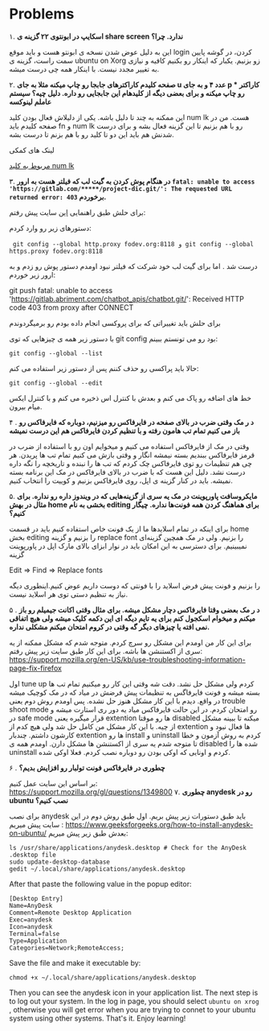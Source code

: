 # Problems
  ۱. **اسکایپ در ابونتوی ۲۲ گزینه ی share screen ندارد. چرا؟**
 
 این به دلیل عوض شدن نسخه ی ابونتو هست و باید موقع login کردن، در گوشه پایین سمت راست، گزینه ی ubuntu on Xorg زو بزنیم. یکبار که اینکار رو بکنیم کافیه و نیازی به تغییر مجدد نیست. با اینکار همه چی درست میشه.
  
  
  ۲. **صفحه کلیدم کاراکترهای جابجا رو چاپ میکنه مثلا به جای u عدد ۴ و به جای p کاراکتر * رو چاپ میکنه و برای بعضی دیگه از کلیدهام این جابجایی رو داره. دلیل 
  چیه؟ سیستم عاملم لینوکسه**

این ممکنه به چند تا دلیل باشه. یکی از دلیلاش فعال بودن کلید num lk هست. من در صفحه کلیدم باید fn و num lk رو با هم بزنیم تا این گزینه فعال بشه و برای درست 
شدنش هم باید این دو تا کلید رو با هم بزنم تا درست بشه.

لینک های کمکی

[مربوط به کلید num lk ](https://answers.microsoft.com/en-us/windows/forum/all/strange-keyboard-problem-strange-2eyb6ard-r6b3e0/16ebe691-0182-4f84-9cdc-b5de4a1ac126)


۳. **در هنگام پوش کردن به گیت لب  که فیلتر هست به ارور  `fatal: unable to access 'https://gitlab.com/*****/project-dic.git/': The requested URL returned error: 403` برخوردم.**

برای حلش طبق راهنمایی [این](https://roocket.ir/discuss/%D8%A7%D8%B1%D9%88%D8%B1-%D9%87%D9%86%DA%AF%D8%A7%D9%85-push-%DA%A9%D8%B1%D8%AF%D9%86-%D8%A8%D9%87-%DA%AF%DB%8C%D8%AA-%D9%84%D8%A8#subject-52405) سایت پیش رفتم:

دستورهای زیر رو وارد کردم:

‍‍‍‍```
git config --global http.proxy fodev.org:8118
و git config --global https.proxy fodev.org:8118```

درست شد . اما برای گیت لب خود شرکت که فیلتر نبود اومدم دستور پوش رو زدم و به ارور زیر خوردم:


‍‍git push fatal: unable to access 'https://gitlab.abriment.com/chatbot_apis/chatbot.git/': Received HTTP code 403 from proxy after CONNECT


برای حلش باید تغییراتی که برای پروکسی انجام داده بودم رو برمیگردوندم

با دستور زیر همه ی چیزهایی که توی git config بود رو می تونستم ببینم:

```
git config --global --list
```

حالا باید پراکسی رو حذف کننم پس از دستور زیر استفاده می کنم:

```
git config --global --edit
```
خط های اضافه رو پاک می کنم  و بعدش با کنترل اس ذخیره می کنم و با کنترل ایکس میام بیرون.



۴ . **د
ر مک وقتی ضرب در بالای صفحه در فایرفاکس رو میزنیم، دوباره که فایرفاکس رو باز می کنیم تمام تب هامون رفته و با تنظیم کردن فایرفاکس هم این درست نمیشه**

وقتی در مک از فایرفاکس استفاده می کنیم و میخوایم اون رو با استفاده از ضرب در قرمز فایرفاکس ببندیم بسته نیمشه انگار و وقتی بازش می کنیم تمام تب ها پریدن. هر چی هم تنظیمات رو توی فایرفاکس چک کردم که تب ها را نبنده و تاریخچه را نگه داره درست نشد. دلیل این هست که با ضرب در بالای فایرفاکس در مک این برنامه بسته نمیشه. باید در کنار گزینه ی اپل، روی فایرفاکس بزنیم و کوییت را انتخاب کنیم. 


  ۵. **مایکروسافت پاورپوینت در مک یه سری از گزینه‌هایی که در ویندوز داره رو نداره. برای مثال در بهش home بخشی به نام editing برای هماهنگ کردن همه فونت‌ها نداره. چیگار کنیم؟**

  
  برای اینکه در تمام اسلایدها ما از یک فونت خاص استفاده کنیم باید در قسمت home بخش editing را بزنیم و گزینه replace font را بزنیم. ولی در مک همچین گزینه‌ای نمیبینیم. برای دسترسی به این امکان باید در نوار ابزای بالای مارک اپل در پاورپوینت گزینه 

  Edit => Find => Replace fonts

  را بزنیم و فونت پیش فرض اسلاید را با فونتی که دوست داریم عوض کنیم.اینطوری دیگه نیاز به تنظیم دستی توی هر اسلاید نیست.


۵ . **د
ر مک بعضی وقتا فایرفاکس دچار مشکل میشه. برای مثال وقتی اکانت جیمیلم رو باز میکنم و میخوام اسکجول کنم برای یه تایم دیگه ای این دکمه کلیک میشه ولی هیچ اتفاقی نمی افته یا چیزهای دیگر گه وقتی در کروم امتحان میکنم مشکلی نداره.**

برای این کار من اومدم این مشکل رو سرچ کردم. متوجه شدم که مشکل ممکنه از یه سری از اکستنشن ها باشه. برای این کار طبق سایت زیر پیش رفتم:
https://support.mozilla.org/en-US/kb/use-troubleshooting-information-page-fix-firefox

اول tune up کردم ولی مشکل حل نشد. دقت شه وقتی این کار رو میکنیم تمام تب ها بسته میشه و فونت فایرفاگس به تنظیمات پیش فرضش در میاد که در مک کوچیک میشه در واقع. دیدم با این کار مشکل هنوز حل نشده. پس اومدم روش دوم یعنی trouble shoot mode رو امتحان کردم. در این حالت فایرفاکس میاد یه دور ری استارت میشه و در safe mode قرار میگیره یعنی extention ها رو موقتا disabled میکنه تا ببینه مشکل از چیه. با این کار مشکل من کامل حل شد ولی هیچ کدم از extention ها فعال نبود و کارشون داشتم. چندبار extention ها رو install و uninstall کردم به روش آزمون و خطا تا متوجه شدم یه سری از اکستنشن ها مشکل دارن. اومدم همه ی disabled شده ها را uninstall کردم و اونایی که اوکی بودن رو دوباره نصب کردم. فعلا اوکی شده.



۶ . **چطوری در فایرفاکس فونت تولبار رو افزایش بدیم؟**

بر اساس این سایت عمل کنیم:
https://support.mozilla.org/gl/questions/1349800
۷. **چطوری anydesk  رو در ubuntu نصب کنیم؟**

برای نصب anydesk باید طبق دستورات زیر پیش بریم. اول طبق روش دوم در این سایت پیش میریم : https://www.geeksforgeeks.org/how-to-install-anydesk-on-ubuntu/
بعدش طبق زیر پیش میریم:
‍‍‍
```
ls /usr/share/applications/anydesk.desktop # Check for the AnyDesk .desktop file
sudo update-desktop-database
gedit ~/.local/share/applications/anydesk.desktop

```
After that paste the following value in the popup editor:

```
[Desktop Entry]
Name=AnyDesk
Comment=Remote Desktop Application
Exec=anydesk
Icon=anydesk
Terminal=false
Type=Application
Categories=Network;RemoteAccess;
```

Save the file and make it executable by:
```
chmod +x ~/.local/share/applications/anydesk.desktop
```
Then you can see the anydesk icon in your application list. The next step is to log out your system. In the log in page, you should select `ubuntu on xrog` , otherwise you will get error when you are trying to connet to your ubuntu system using other systems. That's it. Enjoy learning!
‍‍‍
